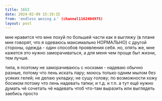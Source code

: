 ```yaml
---
title: 1653
date: 2024-02-09 15:19:15
from: 'endless шизing ⍼' (channel1162404975)
layout: post
---
```


мне нравится что мне похуй по большей части как я выгляжу (в плане мне говорят, что я одеваюсь максимально НОРМАЛЬНО)
с другой стороны, одежда - один способов проявления себя. 
но, опять же, мне кажется это нужно заморачиваться, а для меня чем проще быт жизни, тем лучше. 

типа, я поэтому не заморачиваюсь с носками - надеваю обычно разные, потому что лень искать пару; моюсь только одним мылом без усяких гелей; не делаю укладку; не сушу голову; по возможности хожу босиком потому что лень надевать тапки; и т.д. и т.п.
а тут ещё нужно думать чё сочетать чё надевать чтоб что-там выразить или выглядеть заебись просто
